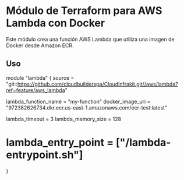 # Módulo de Terraform para AWS Lambda con Docker

Este módulo crea una función AWS Lambda que utiliza una imagen de Docker desde Amazon ECR.

## Uso

module "lambda" {
  source = "git::https://github.com/cloudbuilderspa/CloudInfrakit.git//aws/lambda?ref=feature/aws_lambda"
  
  lambda_function_name = "my-function"
  docker_image_uri = "972382626734.dkr.ecr.us-east-1.amazonaws.com/ecr-test:latest"

  lambda_timeout    = 3
  lambda_memory_size = 128
  # lambda_entry_point = ["/lambda-entrypoint.sh"]
}
